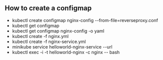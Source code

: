 ## How to create a configmap

- kubectl create configmap nginx-config --from-file=reverseproxy.conf
- kubectl get configmap
- kubectl get configmap nginx-config -o yaml
- kubectl create -f nginx.yml
- kubectl create -f nginx-service.yml
- minikube service helloworld-nginx-service --url 
- kubectl exec -i -t helloworld-nginx -c nginx -- bash
